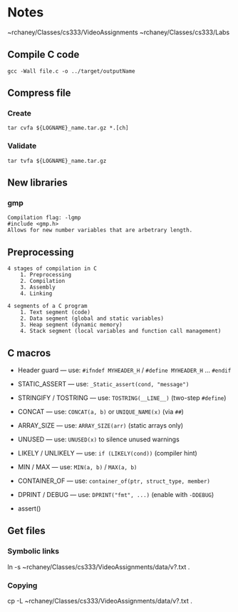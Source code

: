 # Notes

~rchaney/Classes/cs333/VideoAssignments
~rchaney/Classes/cs333/Labs

## Compile C code
    gcc -Wall file.c -o ../target/outputName

## Compress file
### Create
    tar cvfa ${LOGNAME}_name.tar.gz *.[ch]

### Validate
    tar tvfa ${LOGNAME}_name.tar.gz

## New libraries
### gmp
    Compilation flag: -lgmp
    #include <gmp.h>
    Allows for new number variables that are arbetrary length.

## Preprocessing
    4 stages of compilation in C
        1. Preprocessing
        2. Compilation
        3. Assembly
        4. Linking

    4 segments of a C program
        1. Text segment (code)
        2. Data segment (global and static variables)
        3. Heap segment (dynamic memory)
        4. Stack segment (local variables and function call management)

## C macros

- Header guard — use: `#ifndef MYHEADER_H` / `#define MYHEADER_H` ... `#endif`
- STATIC_ASSERT — use: `_Static_assert(cond, "message")`
- STRINGIFY / TOSTRING — use: `TOSTRING(__LINE__)` (two-step `#define`)
- CONCAT — use: `CONCAT(a, b)` or `UNIQUE_NAME(x)` (via `##`)
- ARRAY_SIZE — use: `ARRAY_SIZE(arr)` (static arrays only)
- UNUSED — use: `UNUSED(x)` to silence unused warnings
- LIKELY / UNLIKELY — use: `if (LIKELY(cond))` (compiler hint)
- MIN / MAX — use: `MIN(a, b)` / `MAX(a, b)`
- CONTAINER_OF — use: `container_of(ptr, struct_type, member)`
- DPRINT / DEBUG — use: `DPRINT("fmt", ...)` (enable with `-DDEBUG`)

- assert()

## Get files
### Symbolic links
ln -s ~rchaney/Classes/cs333/VideoAssignments/data/v?.txt .
### Copying
cp -L ~rchaney/Classes/cs333/VideoAssignments/data/v?.txt .
